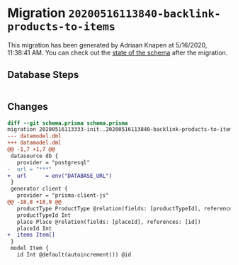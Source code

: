 # Migration `20200516113840-backlink-products-to-items`

This migration has been generated by Adriaan Knapen at 5/16/2020, 11:38:41 AM.
You can check out the [state of the schema](./schema.prisma) after the migration.

## Database Steps

```sql

```

## Changes

```diff
diff --git schema.prisma schema.prisma
migration 20200516113333-init..20200516113840-backlink-products-to-items
--- datamodel.dml
+++ datamodel.dml
@@ -1,7 +1,7 @@
 datasource db {
   provider = "postgresql"
-  url = "***"
+  url      = env("DATABASE_URL")
 }
 generator client {
   provider = "prisma-client-js"
@@ -18,8 +18,9 @@
   productType ProductType @relation(fields: [productTypeId], references: [id])
   productTypeId Int
   place Place @relation(fields: [placeId], references: [id])
   placeId Int
+  items Item[]
 }
 model Item {
   id Int @default(autoincrement()) @id
```
